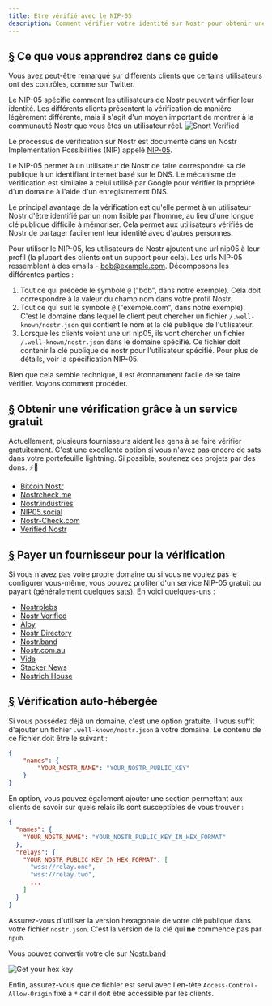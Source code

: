 ```yaml
---
title: Etre vérifié avec le NIP-05
description: Comment vérifier votre identité sur Nostr pour obtenir une coche de vérification et un moyen plus facile de partager votre compte.
---
```


## [§](#what-youll-learn) Ce que vous apprendrez dans ce guide

Vous avez peut-être remarqué sur différents clients que certains utilisateurs ont des contrôles, comme sur Twitter.

Le NIP-05 spécifie comment les utilisateurs de Nostr peuvent vérifier leur identité. Les différents clients présentent la vérification de manière légèrement différente, mais il s'agit d'un moyen important de montrer à la communauté Nostr que vous êtes un utilisateur réel.
![Snort Verified](/images/snort-verified.webp)

Le processus de vérification sur Nostr est documenté dans un Nostr Implementation Possibilities (NIP) appelé [NIP-05](https://github.com/nostr-protocol/nips/blob/master/05.md).

Le NIP-05 permet à un utilisateur de Nostr de faire correspondre sa clé publique à un identifiant internet basé sur le DNS. Le mécanisme de vérification est similaire à celui utilisé par Google pour vérifier la propriété d'un domaine à l'aide d'un enregistrement DNS.

Le principal avantage de la vérification est qu'elle permet à un utilisateur Nostr d'être identifié par un nom lisible par l'homme, au lieu d'une longue clé publique difficile à mémoriser. Cela permet aux utilisateurs vérifiés de Nostr de partager facilement leur identité avec d'autres personnes.

Pour utiliser le NIP-05, les utilisateurs de Nostr ajoutent une url nip05 à leur profil (la plupart des clients ont un support pour cela). Les urls NIP-05 ressemblent à des emails - bob@example.com. Décomposons les différentes parties :

1. Tout ce qui précède le symbole `@` ("bob", dans notre exemple). Cela doit correspondre à la valeur du champ nom dans votre profil Nostr.
1. Tout ce qui suit le symbole `@` ("exemple.com", dans notre exemple). C'est le domaine dans lequel le client peut chercher un fichier `/.well-known/nostr.json` qui contient le nom et la clé publique de l'utilisateur.
1. Lorsque les clients voient une url nip05, ils vont chercher un fichier `/.well-known/nostr.json` dans le domaine spécifié. Ce fichier doit contenir la clé publique de nostr pour l'utilisateur spécifié. Pour plus de détails, voir la spécification NIP-05.

Bien que cela semble technique, il est étonnamment facile de se faire vérifier. Voyons comment procéder.

## [§](#free-verification) Obtenir une vérification grâce à un service gratuit

Actuellement, plusieurs fournisseurs aident les gens à se faire vérifier gratuitement. C'est une excellente option si vous n'avez pas encore de sats dans votre portefeuille lightning. Si possible, soutenez ces projets par des dons. ⚡🤙

-   [Bitcoin Nostr](https://bitcoinnostr.com/)
-   [Nostrcheck.me](https://nostrcheck.me)
-   [Nostr.industries](https://nostr.industries/)
-   [NIP05.social](https://nip05.social)
-   [Nostr-Check.com](https://nostr-check.com/)
-   [Verified Nostr](https://verified-nostr.com/)

## [§](#paid-verification) Payer un fournisseur pour la vérification

Si vous n'avez pas votre propre domaine ou si vous ne voulez pas le configurer vous-même, vous pouvez profiter d'un service NIP-05 gratuit ou payant (généralement quelques [sats](https://coinmarketcap.com/alexandria/glossary/satoshi-sats)). En voici quelques-uns :

-   [Nostrplebs](https://nostrplebs.com)
-   [Nostr Verified](https://nostrverified.com)
-   [Alby](https://getalby.com)
-   [Nostr Directory](https://nostr.directory)
-   [Nostr.band](https://nip05.nostr.band)
-   [Nostr.com.au](https://nostr.com.au)
-   [Vida](https://Vida.page)
-   [Stacker News](https://stacker.news)
-   [Nostrich House](https://nostrich.house)

## [§](#self-hosted) Vérification auto-hébergée

Si vous possédez déjà un domaine, c'est une option gratuite. Il vous suffit d'ajouter un fichier `.well-known/nostr.json` à votre domaine. Le contenu de ce fichier doit être le suivant :

```json
{
    "names": {
        "YOUR_NOSTR_NAME": "YOUR_NOSTR_PUBLIC_KEY"
    }
}
```

En option, vous pouvez également ajouter une section permettant aux clients de savoir sur quels relais ils sont susceptibles de vous trouver :

```json
{
  "names": {
    "YOUR_NOSTR_NAME": "YOUR_NOSTR_PUBLIC_KEY_IN_HEX_FORMAT"
  },
  "relays": {
    "YOUR_NOSTR_PUBLIC_KEY_IN_HEX_FORMAT": [
      "wss://relay.one",
      "wss://relay.two",
      ...
    ]
  }
}
```

Assurez-vous d'utiliser la version hexagonale de votre clé publique dans votre fichier `nostr.json`. C'est la version de la clé qui **ne** commence pas par `npub`.

Vous pouvez convertir votre clé sur [Nostr.band](https://nostr.band)

![Get your hex key](/images/get-hex-key.webp)

Enfin, assurez-vous que ce fichier est servi avec l'en-tête `Access-Control-Allow-Origin` fixé à `*` car il doit être accessible par les clients.
